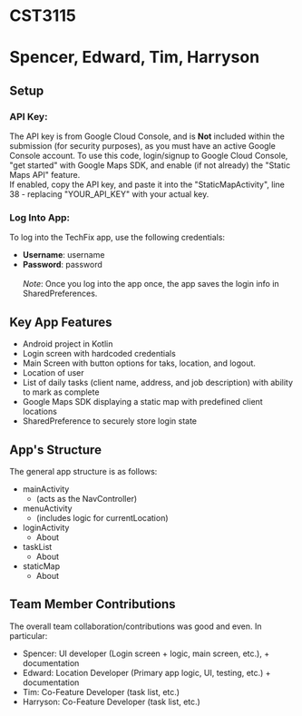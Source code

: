 # CST3115
# Spencer, Edward, Tim, Harryson

## Setup
### API Key:
The API key is from Google Cloud Console, and is **Not** included within the submission (for security purposes), as you must have an active Google Console account. To use this code, login/signup to Google Cloud Console, "get started" with Google Maps SDK, and enable (if not already) the "Static Maps API" feature.
<br>If enabled, copy the API key, and paste it into the "StaticMapActivity", line 38 - replacing "YOUR_API_KEY" with your actual key.
### Log Into App:
To log into the TechFix app, use the following credentials:
- **Username**: username
- **Password**: password <br><br>
*Note*: Once you log into the app once, the app saves the login info in SharedPreferences.

## Key App Features
- Android project in Kotlin
- Login screen with hardcoded credentials
- Main Screen with button options for taks, location, and logout.
- Location of user
- List of daily tasks (client name, address, and job description) with ability to mark as complete
- Google Maps SDK displaying a static map with predefined client locations
- SharedPreference to securely store login state

## App's Structure
The general app structure is as follows:
- mainActivity
  -  (acts as the NavController)
- menuActivity
  - (includes logic for currentLocation)
- loginActivity
  - About
- taskList
  - About 
- staticMap
  - About 

## Team Member Contributions
The overall team collaboration/contributions was good and even. In particular:
- Spencer: UI developer (Login screen + logic, main screen, etc.), + documentation
- Edward: Location Developer (Primary app logic, UI, testing, etc.) + documentation
- Tim: Co-Feature Developer (task list, etc.)
- Harryson: Co-Feature Developer (task list, etc.)
